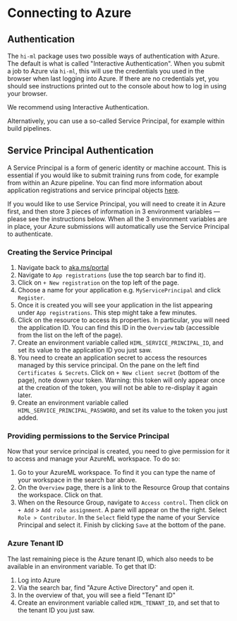 # Connecting to Azure

## Authentication

The `hi-ml` package uses two possible ways of authentication with Azure. 
The default is what is called "Interactive Authentication". When you submit a job to Azure via `hi-ml`, this will
use the credentials you used in the browser when last logging into Azure. If there are no credentials yet, you should
see instructions printed out to the console about how to log in using your browser.

We recommend using Interactive Authentication. 

Alternatively, you can use a so-called Service Principal, for example within build pipelines. 


## Service Principal Authentication

A Service Principal is a form of generic identity or machine account. This is essential if you would like to submit
training runs from code, for example from within an Azure pipeline. You can find more information about application registrations and service principal objects
[here](https://docs.microsoft.com/en-us/azure/active-directory/develop/app-objects-and-service-principals).

If you would like to use Service Principal, you will need to create it in Azure first, and then store 3 pieces
of information in 3 environment variables — please see the instructions below. When all the 3 environment variables are in place, 
your Azure submissions will automatically use the Service Principal to authenticate.


### Creating the Service Principal

 1. Navigate back to [aka.ms/portal](https://aka.ms/portal)
 1. Navigate to `App registrations` (use the top search bar to find it).
 1. Click on `+ New registration` on the top left of the page.
 1. Choose a name for your application e.g. `MyServicePrincipal` and click `Register`.
 1. Once it is created you will see your application in the list appearing under `App registrations`. This step might take 
 a few minutes. 
 1. Click on the resource to access its properties. In particular, you will need the application ID. 
 You can find this ID in the `Overview` tab (accessible from the list on the left of the page). 
 1. Create an environment variable called `HIML_SERVICE_PRINCIPAL_ID`, and set its value to the application ID you 
 just saw.
 1. You need to create an application secret to access the resources managed by this service principal. 
 On the pane on the left find `Certificates & Secrets`. Click on `+ New client secret` (bottom of the page), note down your token. 
 Warning: this token will only appear once at the creation of the token, you will not be able to re-display it again later. 
 1. Create an environment variable called `HIML_SERVICE_PRINCIPAL_PASSWORD`, and set its value to the token you just
 added.

### Providing permissions to the Service Principal
Now that your service principal is created, you need to give permission for it to access and manage your AzureML workspace. 
To do so:
1. Go to your AzureML workspace. To find it you can type the name of your workspace in the search bar above.
1. On the `Overview` page, there is a link to the Resource Group that contains the workspace. Click on that.
1. When on the Resource Group, navigate to `Access control`. Then click on `+ Add` > `Add role assignment`. A pane will appear on the
 the right. Select `Role > Contributor`. In the `Select` field type the name
of your Service Principal and select it. Finish by clicking `Save` at the bottom of the pane.
 
 
### Azure Tenant ID
The last remaining piece is the Azure tenant ID, which also needs to be available in an environment variable. To get
that ID:
1. Log into Azure
1. Via the search bar, find "Azure Active Directory" and open it.
1. In the overview of that, you will see a field "Tenant ID"
1. Create an environment variable called `HIML_TENANT_ID`, and set that to the tenant ID you just saw.
